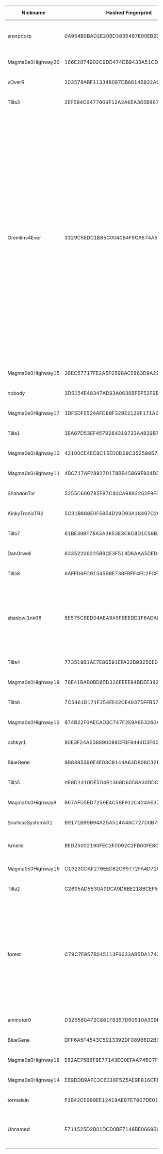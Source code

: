 | Nickname |  Hashed Fingerprint	| Or Addresses | Contact | Running | Flags | Last Seen | First Seen | Last Restarted | Advertised Bandwidth | Platform | Version | Version Status | Recommended Version | Verified hostnames | Exit policy |
|---|---|---|---|---|---|---|---|---|---|---|---|---|---|---|---|
|snorpdorp | 0A954B9BAD2E20BD38364B7E00EB2D21F010C593 | ["209.209.8.3:9001"] | Daniel <tor myfli cc> | true | Running, V2Dir, Valid | 2025-10-05 20:00:00 | 2025-10-05 09:00:00 | 2025-10-05 08:11:40 | 0 | Tor 0.4.9.3-alpha-dev on Linux | 0.4.9.3-alpha-dev | experimental | false | N/A | ["reject *:*"]|
|Magma0s0Highway20 | 166E2874902C9DD474DB9433A51CD91C23B5D6B0 | ["138.199.59.220:32185"] | N/A | true | Running, V2Dir, Valid | 2025-10-05 20:00:00 | 2025-10-05 13:00:00 | 2025-10-05 16:48:16 | 1197056 | Tor 0.4.8.17 on Linux | 0.4.8.17 | recommended | true | N/A | ["reject *:*"]|
|vOverR | 203578ABF113348087DB8814B932A6FE49FD995A | ["204.111.132.56:9001"] | N/A | true | Running, V2Dir, Valid | 2025-10-05 20:00:00 | 2025-10-05 19:00:00 | 2025-10-05 18:07:49 | 0 | Tor 0.4.8.18 on Linux | 0.4.8.18 | recommended | true | N/A | ["reject *:*"]|
|Tilla3 | 2EF584C6477009F12A2A6EA365B867DE94774DBC | ["136.34.50.197:9003"] | your-email@example.com | true | Running, V2Dir, Valid | 2025-10-05 20:00:00 | 2025-10-05 17:00:00 | 2025-10-05 15:39:03 | 0 | Tor 0.4.8.18 on Linux | 0.4.8.18 | recommended | true | N/A | ["reject *:*"]|
|Gremlins4Ever | 3329C5EDC1B85C0040B4F9CA574A57BFB3BFEACD | ["37.221.93.88:9001","[2a0e:97c0:3e3:1bb::3]:9001"] | noc@exitnocap.xyz | true | Exit, Running, V2Dir, Valid | 2025-10-05 20:00:00 | 2025-10-05 09:00:00 | 2025-10-05 11:18:42 | 0 | Tor 0.4.8.18 on Linux | 0.4.8.18 | recommended | true | N/A | ["reject 0.0.0.0/8:*","reject 169.254.0.0/16:*","reject 127.0.0.0/8:*","reject 192.168.0.0/16:*","reject 10.0.0.0/8:*","reject 172.16.0.0/12:*","reject 37.221.93.88:*","accept *:43","accept *:53","accept *:79-81","accept *:88","accept *:194","accept *:389","accept *:443","accept *:531","accept *:543-544","accept *:563","accept *:636","accept *:749","accept *:873","accept *:989-995","accept *:1194","accept *:1723","accept *:2083","accept *:2086-2087","accept *:4321","accept *:5222-5223","accept *:5228","accept *:5900","accept *:5984","accept *:6660-6669","accept *:6679","accept *:6697","accept *:6984","accept *:8008","accept *:8080","accept *:8332-8333","accept *:8443","accept *:8888","accept *:11371","reject *:*"]|
|Magma0s0Highway15 | 36EC57717FE2A5F0598ACE863D9A2239FC582361 | ["138.199.59.212:26115"] | N/A | true | Running, V2Dir, Valid | 2025-10-05 20:00:00 | 2025-10-05 18:00:00 | 2025-10-05 17:00:05 | 0 | Tor 0.4.8.17 on Linux | 0.4.8.17 | recommended | true | N/A | ["reject *:*"]|
|nobody | 3D5154E48347AD93A0636BFEF52F9B02D89C3DEB | ["84.32.188.134:9001"] | N/A | false | Running, V2Dir, Valid | 2025-10-05 18:00:00 | 2025-10-05 14:00:00 | 2025-10-05 18:01:03 | 0 | Tor 0.4.8.16 on Linux | 0.4.8.16 | recommended | true | N/A | ["reject *:*"]|
|Magma0s0Highway17 | 3DF5DFE524AFD88F329E2129F171A09FAD2107FD | ["138.199.59.42:24392"] | N/A | true | Running, V2Dir, Valid | 2025-10-05 20:00:00 | 2025-10-05 18:00:00 | 2025-10-05 16:56:00 | 0 | Tor 0.4.8.17 on Linux | 0.4.8.17 | recommended | true | N/A | ["reject *:*"]|
|Tilla1 | 3EA67D53EF4579264319733A4829B795BD12BA37 | ["136.34.50.197:9001"] | your-email@example.com | true | Running, V2Dir, Valid | 2025-10-05 20:00:00 | 2025-10-05 17:00:00 | 2025-10-05 15:38:49 | 0 | Tor 0.4.8.18 on Linux | 0.4.8.18 | recommended | true | N/A | ["reject *:*"]|
|Magma0s0Highway13 | 42100CE4EC8C15ED0D29C35259857A4E09DBD9F1 | ["138.199.59.49:29545"] | N/A | true | Running, V2Dir, Valid | 2025-10-05 20:00:00 | 2025-10-05 18:00:00 | 2025-10-05 17:02:31 | 0 | Tor 0.4.8.17 on Linux | 0.4.8.17 | recommended | true | N/A | ["reject *:*"]|
|Magma0s0Highway11 | 4BC717AF289270178BB45869F804DBD5E532FBAD | ["138.199.59.55:41354"] | N/A | true | Running, V2Dir, Valid | 2025-10-05 20:00:00 | 2025-10-05 18:00:00 | 2025-10-05 17:04:36 | 0 | Tor 0.4.8.17 on Linux | 0.4.8.17 | recommended | true | N/A | ["reject *:*"]|
|ShandonTor | 5255C606785F87C40CA9882262F9F32A9851AB29 | ["51.187.125.26:9001"] | your@email.address | true | Running, V2Dir, Valid | 2025-10-05 20:00:00 | 2025-10-05 13:00:00 | 2025-10-05 12:25:28 | 0 | Tor 0.4.8.16 on Linux | 0.4.8.16 | recommended | true | ["33bb7d1a.skybroadband.com"] | ["reject *:*"]|
|KinkyTronicTR2 | 5C31B868E0F5854D29D93A18497C2CA92766AB2C | ["194.164.201.234:443","[2a01:239:401:4800::234]:443"] | kinkytronic@proton.me | true | Running, Valid | 2025-10-05 20:00:00 | 2025-10-05 17:00:00 | 2025-10-05 16:39:29 | 0 | Tor 0.4.8.18 on Linux | 0.4.8.18 | recommended | true | ["tr2.kinkytronic.foo"] | ["reject *:*"]|
|Tilla7 | 61BE38BF78A3A3653E3C6C8D1C58B2EEF96A98BF | ["136.34.50.197:9007"] | your-email@example.com | true | Running, V2Dir, Valid | 2025-10-05 20:00:00 | 2025-10-05 17:00:00 | 2025-10-05 15:38:56 | 0 | Tor 0.4.8.18 on Linux | 0.4.8.18 | recommended | true | N/A | ["reject *:*"]|
|DanOrwell | 63352206225B9CE3F514D6AAA5DEDCFE6BD13E37 | ["85.232.198.15:9001"] | not@here.org | true | Running, V2Dir, Valid | 2025-10-05 20:00:00 | 2025-10-05 09:00:00 | 2025-10-05 08:47:15 | 0 | Tor 0.4.8.10 on Linux | 0.4.8.10 | recommended | true | N/A | ["reject *:*"]|
|Tilla8 | 6AFFD6FC91545B8E738FBFF4FC2FCF5D691B518D | ["136.34.50.197:9008"] | your-email@example.com | true | Running, V2Dir, Valid | 2025-10-05 20:00:00 | 2025-10-05 17:00:00 | 2025-10-05 15:38:54 | 0 | Tor 0.4.8.18 on Linux | 0.4.8.18 | recommended | true | N/A | ["reject *:*"]|
|shadowl1nk08 | 6E575CBED04AEA9A5F9EEDD1F6ADACACE2840235 | ["91.219.239.125:8080"] | email:tor[]shadowl1nk.com url:https://shadowl1nk.com proof:uri-rsa abuse:abuse[]shadowl1nk.com offlinemasterkey:y signingkeylifetime:30 sandbox:y confmgmt:ansible dnslocation:local dnsqname:y dnssec:y dnslocalrootzone:y ciissversion:2 trafficacct:unmetered | true | Running, V2Dir, Valid | 2025-10-05 20:00:00 | 2025-10-05 13:00:00 | 2025-10-05 12:28:53 | 3076450 | Tor 0.4.8.18 on Linux | 0.4.8.18 | recommended | true | N/A | ["reject *:*"]|
|Tilla4 | 773519B1AE7E86591EFA32B93256E030F911E98B | ["136.34.50.197:9004"] | your-email@example.com | true | Running, V2Dir, Valid | 2025-10-05 20:00:00 | 2025-10-05 17:00:00 | 2025-10-05 15:38:50 | 0 | Tor 0.4.8.18 on Linux | 0.4.8.18 | recommended | true | N/A | ["reject *:*"]|
|Magma0s0Highway19 | 78E41BAB0BD85D326FEEE84BDEE382AB96979D9E | ["194.32.122.47:22370"] | N/A | true | Running, V2Dir, Valid | 2025-10-05 20:00:00 | 2025-10-05 13:00:00 | 2025-10-05 12:36:56 | 894684 | Tor 0.4.8.17 on Linux | 0.4.8.17 | recommended | true | N/A | ["reject *:*"]|
|Tilla6 | 7C5461D171F354EE42CE49375FFB57B93657AD8F | ["136.34.50.197:9006"] | your-email@example.com | true | Running, V2Dir, Valid | 2025-10-05 20:00:00 | 2025-10-05 17:00:00 | 2025-10-05 15:38:52 | 0 | Tor 0.4.8.18 on Linux | 0.4.8.18 | recommended | true | N/A | ["reject *:*"]|
|Magma0s0Highway12 | 874B22F0AECAD3C747F2E9A853260A52396567F8 | ["138.199.59.244:48977"] | N/A | true | Running, V2Dir, Valid | 2025-10-05 20:00:00 | 2025-10-05 18:00:00 | 2025-10-05 17:03:34 | 0 | Tor 0.4.8.17 on Linux | 0.4.8.17 | recommended | true | N/A | ["reject *:*"]|
|cshkyr1 | 90E3F24A238890088CFBF8444D3F008244854BA3 | ["208.71.100.23:9001"] | myemail@example.com | true | Running, Valid | 2025-10-05 20:00:00 | 2025-10-05 19:00:00 | 2025-10-05 18:05:18 | 25600 | Tor 0.4.8.17 on Linux | 0.4.8.17 | recommended | true | N/A | ["reject *:*"]|
|BlueGene | 9B8395690E4E03C9144A63D808C32EF407A316E8 | ["93.160.17.86:9025"] | N/A | true | Running, V2Dir, Valid | 2025-10-05 20:00:00 | 2025-10-05 20:00:00 | 2025-10-05 19:03:24 | 0 | Tor 0.4.8.16 on Linux | 0.4.8.16 | recommended | true | N/A | ["reject *:*"]|
|Tilla5 | AE8D1310DE5D4B1368D6058A30DDC75D4118DAE5 | ["136.34.50.197:9005"] | your-email@example.com | true | Running, V2Dir, Valid | 2025-10-05 20:00:00 | 2025-10-05 17:00:00 | 2025-10-05 15:38:53 | 0 | Tor 0.4.8.18 on Linux | 0.4.8.18 | recommended | true | N/A | ["reject *:*"]|
|Magma0s0Highway8 | B67AFD5ED7259E4C58F912C424AE37D9B402647C | ["138.199.59.241:27888"] | N/A | true | Running, V2Dir, Valid | 2025-10-05 20:00:00 | 2025-10-05 18:00:00 | 2025-10-05 17:07:48 | 0 | Tor 0.4.8.17 on Linux | 0.4.8.17 | recommended | true | N/A | ["reject *:*"]|
|SoullessSystems01 | B9171B89B94A25A514A4AC727D0B7EB6FCD497AA | ["45.76.176.187:9001","[2401:c080:1400:79a5:5400:5ff:fead:b64f]:9001"] | tor-admin@soulless.systems | true | Running, V2Dir, Valid | 2025-10-05 20:00:00 | 2025-10-05 18:00:00 | 2025-10-05 17:23:39 | 0 | Tor 0.4.8.18 on Linux | 0.4.8.18 | recommended | true | N/A | ["reject *:*"]|
|Arnelle | BED25002190FEC2F0092C2FB00FE8C809D5704D1 | ["81.191.243.91:9001"] | N/A | true | Fast, Running, V2Dir, Valid | 2025-10-05 20:00:00 | 2025-10-05 12:00:00 | 2025-10-05 12:42:11 | 8027125 | Tor 0.4.8.10 on Linux | 0.4.8.10 | recommended | true | ["c5BF3BF51.dhcp.as2116.net"] | ["reject *:*"]|
|Magma0s0Highway16 | C1923CDAF276EED82C69772FA4D728C01321E2F1 | ["138.199.59.206:41452"] | N/A | true | Running, V2Dir, Valid | 2025-10-05 20:00:00 | 2025-10-05 18:00:00 | 2025-10-05 16:59:04 | 0 | Tor 0.4.8.17 on Linux | 0.4.8.17 | recommended | true | N/A | ["reject *:*"]|
|Tilla2 | C2695AD5530A9DCA9D6BE218BCEF5DAF22C7019A | ["136.34.50.197:9002"] | your-email@example.com | true | Running, V2Dir, Valid | 2025-10-05 20:00:00 | 2025-10-05 17:00:00 | 2025-10-05 15:39:00 | 0 | Tor 0.4.8.18 on Linux | 0.4.8.18 | recommended | true | N/A | ["reject *:*"]|
|forest | C79C7E957B045113F6633AB5DA17433F30E49920 | ["94.156.152.8:443"] | N/A | true | Exit, Running, Valid | 2025-10-05 20:00:00 | 2025-10-05 09:00:00 | 2025-10-05 10:51:00 | 0 | Tor 0.4.8.16 on Linux | 0.4.8.16 | recommended | true | N/A | ["reject 0.0.0.0/8:*","reject 169.254.0.0/16:*","reject 127.0.0.0/8:*","reject 192.168.0.0/16:*","reject 10.0.0.0/8:*","reject 172.16.0.0/12:*","reject 94.156.152.8:*","reject *:25","reject *:119","reject *:135-139","reject *:445","reject *:563","reject *:1214","reject *:4661-4666","reject *:6346-6429","reject *:6699","reject *:6881-6999","accept *:*"]|
|ammotor0 | D325580472C881F8357D60510A309F0AFFCD7DAA | ["98.148.66.23:443"] | 17y50v30@amotu.net | true | Running, V2Dir, Valid | 2025-10-05 20:00:00 | 2025-10-05 02:00:00 | 2025-10-05 13:58:40 | 0 | Tor 0.4.8.18 on Linux | 0.4.8.18 | recommended | true | ["syn-098-148-066-023.res.spectrum.com"] | ["reject *:*"]|
|BlueGene | DFF6A5F4543C5913392DF089B6D2BC81A3C99AE2 | ["93.160.17.86:9025"] | N/A | false | Running, V2Dir, Valid | 2025-10-05 18:00:00 | 2025-10-05 07:00:00 | 2025-10-05 05:30:02 | 0 | Tor 0.4.8.16 on Linux | 0.4.8.16 | recommended | true | ["93-160-17-86-cable.dk.customer.tdc.net"] | ["reject *:*"]|
|Magma0s0Highway18 | E62AE75B6F9E77143EC0EFAA745C7F10DC876346 | ["194.32.122.56:40427"] | N/A | true | Running, V2Dir, Valid | 2025-10-05 20:00:00 | 2025-10-05 13:00:00 | 2025-10-05 12:37:54 | 1154280 | Tor 0.4.8.17 on Linux | 0.4.8.17 | recommended | true | N/A | ["reject *:*"]|
|Magma0s0Highway14 | EB9DDB9AFC3C6316F525AE9F816CFD5FF6EE4764 | ["138.199.59.48:58617"] | N/A | true | Running, V2Dir, Valid | 2025-10-05 20:00:00 | 2025-10-05 18:00:00 | 2025-10-05 17:01:03 | 0 | Tor 0.4.8.17 on Linux | 0.4.8.17 | recommended | true | N/A | ["reject *:*"]|
|tormalain | F2B42CE989EE12419AE07E7867DE013082A421A9 | ["2.4.0.56:9001","[2a01:cb1d:890b:c800:59cc:90d6:2212:1b0]:9001"] | tormalain@orange.fr | true | Running, V2Dir, Valid | 2025-10-05 20:00:00 | 2025-10-05 10:00:00 | 2025-10-05 08:57:41 | 0 | Tor 0.4.8.18 on Linux | 0.4.8.18 | recommended | true | ["lfbn-mon-1-513-56.w2-4.abo.wanadoo.fr"] | ["reject *:*"]|
|Unnamed | F711525D2B01DCD0BF7148BE0669B092D41D24AE | ["176.176.115.155:443"] | #tor at thedarkNet | true | Running, V2Dir, Valid | 2025-10-05 20:00:00 | 2025-10-05 16:00:00 | 2025-10-05 18:16:56 | 0 | Tor 0.4.8.9 on Windows 10 [or later] | 0.4.8.9 | recommended | true | N/A | ["reject *:*"]|
